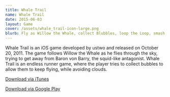 ```yaml
---
title: Whale Trail
name: Whale Trail
date: 2015-06-03
layout: Game
cover: /assets/whale_trail-icon-large.png
blurb: Fly as Willow the Whale, collect Blubbles, loop the Loop, smash enemies and meet bonkers characters along the way.
---
```


Whale Trail is an iOS game developed by ustwo and released on October 20, 2011. The game follows Willow the Whale as he flies through the sky, trying to get away from Baron von Barry, the squid-like antagonist. Whale Trail is an endless runner game, where the player tries to collect bubbles to allow them to keep flying, while avoiding clouds.

[Download via iTunes](https://itunes.apple.com/gb/app/whale-trail/id450163154?mt=8)

[Download via Google Play](https://play.google.com/store/apps/details?id=com.ustwo.whaletrailfrenzy&hl=en_us)
